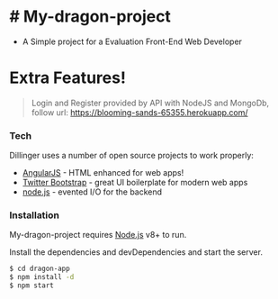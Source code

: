 # # My-dragon-project

- A Simple project for a Evaluation Front-End Web Developer 

# Extra Features!

 > Login and Register provided by API with NodeJS and MongoDb, follow url:
 > https://blooming-sands-65355.herokuapp.com/
 >
 >
 

### Tech

Dillinger uses a number of open source projects to work properly:

* [AngularJS] - HTML enhanced for web apps!
* [Twitter Bootstrap] - great UI boilerplate for modern web apps
* [node.js] - evented I/O for the backend


### Installation

My-dragon-project requires [Node.js](https://nodejs.org/) v8+ to run.

Install the dependencies and devDependencies and start the server.

```sh
$ cd dragon-app
$ npm install -d
$ npm start
```

   [node.js]: <http://nodejs.org>
   [Twitter Bootstrap]: <http://twitter.github.com/bootstrap/>
   [jQuery]: <http://jquery.com>
   [express]: <http://expressjs.com>
   [AngularJS]: <http://angularjs.org>
   
